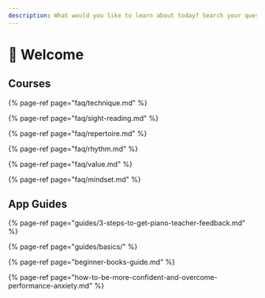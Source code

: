 ```yaml
---
description: What would you like to learn about today? Search your question!
---
```


# 👋 Welcome

## **Courses**

{% page-ref page="faq/technique.md" %}

{% page-ref page="faq/sight-reading.md" %}

{% page-ref page="faq/repertoire.md" %}

{% page-ref page="faq/rhythm.md" %}

{% page-ref page="faq/value.md" %}

{% page-ref page="faq/mindset.md" %}

## App Guides

{% page-ref page="guides/3-steps-to-get-piano-teacher-feedback.md" %}

{% page-ref page="guides/basics/" %}

{% page-ref page="beginner-books-guide.md" %}

{% page-ref page="how-to-be-more-confident-and-overcome-performance-anxiety.md" %}



